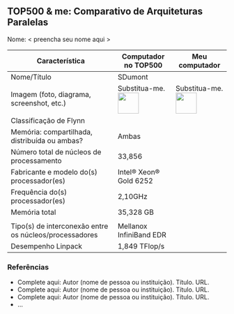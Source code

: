 TOP500 & me: Comparativo de Arquiteturas Paralelas
--------------------------------------------------

Nome: < preencha seu nome aqui >

| Característica                                            | Computador no TOP500  | Meu computador  |
| --------------------------------------------------------- | --------------------- | --------------- |
| Nome/Título                                               |           SDumont            |                 |
| Imagem (foto, diagrama, screenshot, etc.)                 | Substitua-me. <img src="http://www.top500.org/static//images/Top500_logo.png" width="48"> | Substitua-me. <img src="http://www.top500.org/static//images/Top500_logo.png" width="48">|
| Classificação de Flynn                                    |                       |                 |
| Memória: compartilhada, distribuída ou ambas?             |         Ambas              |                 |
| Número total de núcleos de processamento                  |         33,856            |                 |
| Fabricante e modelo do(s) processador(es)                 |         Intel® Xeon® Gold 6252              |                 |
| Frequência do(s) processador(es)                          |         2,10GHz              |                 |
| Memória total                                             |         35,328 GB
              |                 |
| Tipo(s) de interconexão entre os núcleos/processadores    |         Mellanox InfiniBand EDR              |                 |
| Desempenho Linpack                                        |         	1,849 TFlop/s              |                 |

### Referências
- Complete aqui: Autor (nome de pessoa ou instituição). Título. URL.
- Complete aqui: Autor (nome de pessoa ou instituição). Título. URL.
- Complete aqui: Autor (nome de pessoa ou instituição). Título. URL.
- ...
